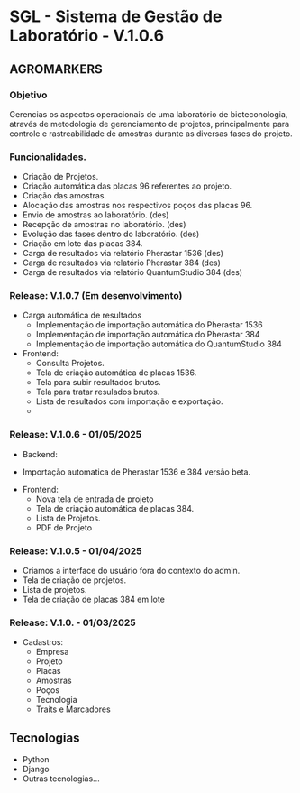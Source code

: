 # SGL - Sistema de Gestão de Laboratório - V.1.0.6
## AGROMARKERS

### Objetivo

Gerencias os aspectos operacionais de uma laboratório de bioteconologia, através de metodologia de gerenciamento de projetos, principalmente para controle e rastreabilidade de amostras durante as diversas fases do projeto. 

### Funcionalidades. 

* Criação de Projetos.
* Criação automática das placas 96 referentes ao projeto.
* Criação das amostras.
* Alocação das amostras nos respectivos poços das placas 96. 
* Envio de amostras ao laboratório. (des)
* Recepção de amostras no laboratório. (des)
* Evolução das fases dentro do laboratório. (des)
* Criação em lote das placas 384. 
* Carga de resultados via relatório Pherastar 1536 (des)
* Carga de resultados via relatório Pherastar 384 (des)
* Carga de resultados via relatório QuantumStudio 384 (des)


### Release: V.1.0.7 (Em desenvolvimento)

* Carga automática de resultados
  - Implementação de importação automática do Pherastar 1536
  - Implementação de importação automática do Pherastar 384
  - Implementação de importação automática do QuantumStudio 384
* Frontend:
  - Consulta Projetos.
  - Tela de criação automática de placas 1536.
  - Tela para subir resultados brutos.
  - Tela para tratar resulados brutos. 
  - Lista de resultados com importação e exportação. 
  - 


### Release: V.1.0.6 - 01/05/2025 
* Backend:
 - Importação automatica de Pherastar 1536 e 384 versão beta. 
* Frontend:
  - Nova tela de entrada de projeto
  - Tela de criação automática de placas 384.
  - Lista de Projetos.
  - PDF de Projeto


### Release: V.1.0.5 - 01/04/2025 

* Criamos a interface do usuário fora do contexto do admin.
* Tela de criação de projetos. 
* Lista de projetos. 
* Tela de criação de placas 384 em lote


### Release: V.1.0. - 01/03/2025 

* Cadastros:
  - Empresa
  - Projeto
  - Placas
  - Amostras
  - Poços 
  - Tecnologia
  - Traits e Marcadores


## Tecnologias

- Python
- Django
- Outras tecnologias...

